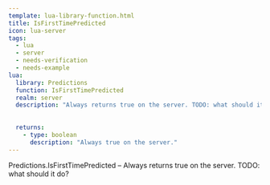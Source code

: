 ```yaml
---
template: lua-library-function.html
title: IsFirstTimePredicted
icon: lua-server
tags:
  - lua
  - server
  - needs-verification
  - needs-example
lua:
  library: Predictions
  function: IsFirstTimePredicted
  realm: server
  description: "Always returns true on the server. TODO: what should it do?"
  
  
  returns:
    - type: boolean
      description: "Always true on the server."
---
```


<div class="lua__search__keywords">
Predictions.IsFirstTimePredicted &#x2013; Always returns true on the server. TODO: what should it do?
</div>
